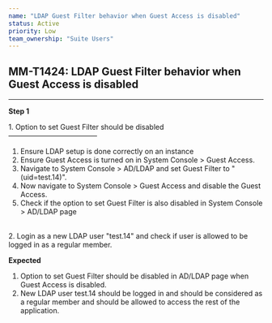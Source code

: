 ```yaml
---
name: "LDAP Guest Filter behavior when Guest Access is disabled"
status: Active
priority: Low
team_ownership: "Suite Users"
---
```


## MM-T1424: LDAP Guest Filter behavior when Guest Access is disabled

---

**Step 1**

1\. Option to set Guest Filter should be disabled\
–––––––––––––––––––––––––

1. Ensure LDAP setup is done correctly on an instance
2. Ensure Guest Access is turned on in System Console > Guest Access.
3. Navigate to System Console > AD/LDAP and set Guest Filter to "(uid=test.14)".
4. Now navigate to System Console > Guest Access and disable the Guest Access.
5. Check if the option to set Guest Filter is also disabled in System Console > AD/LDAP page

\
2\. Login as a new LDAP user "test.14" and check if user is allowed to be logged in as a regular member.

**Expected**

1. Option to set Guest Filter should be disabled in AD/LDAP page when Guest Access is disabled.
2. New LDAP user test.14 should be logged in and should be considered as a regular member and should be allowed to access the rest of the application.
